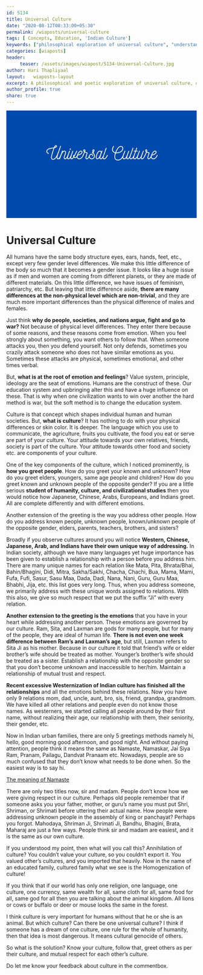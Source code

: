 ```yaml
--- 
id: 5134 
title: Universal Culture
date: "2020-08-12T08:33:00+05:30"
permalink: /wiaposts/universal-culture
tags: [ Concepts, Education, 'Indian Culture']    
keywords: ["philosophical exploration of universal culture", "understanding cultural integration in philosophy", "poetic insights on global culture and identity", "philosophy of culture and diversity", "exploring universal culture in philosophical context"]  
categories: [wiaposts] 
header:
     teaser: /assets/images/wiapost/5134-Universal-Culture.jpg
author: Hari Thapliyaal 
layout:   wiaposts-layout
excerpt: A philosophical and poetic exploration of universal culture, delving into insights on cultural integration and identity.
author_profile: true 
share: true 
---
```


![Universal Culture](/assets/images/wiapost/5134-Universal-Culture.jpg)     
   
# Universal Culture
       
All humans have the same body structure eyes, ears, hands, feet, etc., except very few gender level differences. We make this little difference of the body so much that it becomes a gender issue. It looks like a huge issue as if men and women are coming from different planets, or they are made of different materials. On this little difference, we have issues of feminism, patriarchy, etc. But leaving that little difference aside, **there are many differences at the non-physical level which are non-trivial**, and they are much more important differences than the physical difference of males and females.    
    
Just think **why do people, societies, and nations argue, fight and go to war?** Not because of physical level differences. They enter there because of some reasons, and these reasons come from emotion. When you feel strongly about something, you want others to follow that. When someone attacks you, then you defend yourself. Not only defends, sometimes you crazily attack someone who does not have similar emotions as you. Sometimes these attacks are physical, sometimes emotional, and other times verbal.    
    
But, **what is at the root of emotion and feelings**? Value system, principle, ideology are the seat of emotions. Humans are the construct of these. Our education system and upbringing alter this and have a huge influence on these. That is why when one civilization wants to win over another the hard method is war, but the soft method is to change the education system.    
    
Culture is that concept which shapes individual human and human societies. But, **what is culture**? It has nothing to do with your physical differences or skin color. It is deeper. The language which you use to communicate, the agriculture, fruits you cultivate, the food you eat or serve are part of your culture. Your attitude towards your own relatives, friends, society is part of the culture. Your attitude towards other food and society etc. are components of your culture.    
    
One of the key components of the culture, which I noticed prominently, is **how you greet people**. How do you greet your known and unknown? How do you greet elders, youngers, same age people and children? How do you greet known and unknown people of the opposite gender? If you are a little serious **student of humanity, culture, and civilizational studies** then you would notice how Japanese, Chinese, Arabs, Europeans, and Indians greet. All are complete differently and with different emotions.    
    
Another extension of the greeting is the way you address other people. How do you address known people, unknown people, known/unknown people of the opposite gender, elders, parents, teachers, brothers, and sisters?    
    
Broadly if you observe cultures around you will notice **Western, Chinese, Japanese, Arab, and Indians have their own unique way of addressing.** In Indian society, although we have many languages yet huge importance has been given to establish a relationship with a person before you address him. There are many unique names for each relation like Mata, Pita, Bhrata/Bhai, Bahin/Bhagini, Didi, Mitra, Sakha/Sakhi, Chacha, Chachi, Bua, Mama, Mami, Fufa, Fufi, Sasur, Sasu Maa, Dada, Dadi, Nana, Nani, Guru, Guru Maa, Bhabhi, Jija, etc. this list goes very long. Thus, when you address someone, we primarily address with these unique words assigned to relations. With this also, we give so much respect that we put the suffix “Ji” with every relation.    
    
**Another extension to the greeting is the emotions** that you have in your heart while addressing another person. These emotions are governed by our culture. Ram, Sita, and Laxman are gods for many people, but for many of the people, they are ideal of human life. **There is not even one week difference between Ram’s and Laxman’s age**, but still, Laxman refers to Sita Ji as his mother. Because in our culture it told that friend’s wife or elder brother’s wife should be treated as mother. Younger’s brother’s wife should be treated as a sister. Establish a relationship with the opposite gender so that you don’t become unknown and inaccessible to her/him. Maintain a relationship of mutual trust and respect.    
    
**Recent excessive Westernization of Indian culture has finished all the relationships** and all the emotions behind these relations. Now you have only 9 relations mom, dad, uncle, aunt, bro, sis, friend, grandpa, grandmom. We have killed all other relations and people even do not know those names. As westerners, we started calling all people around by their first name, without realizing their age, our relationship with them, their seniority, their gender, etc.    
    
Now in Indian urban families, there are only 5 greetings methods namely hi, hello, good morning good afternoon, and good night. And without paying attention, people think it means the same as Namaste, Namaskar, Jai Siya Ram, Pranam, Pailagu, Dandvat Pranaam etc. Nowadays, people are so much confused that they don’t know what needs to be done when. So the easiest way is to say hi.    
    
[The meaning of Namaste](/wiapost/the-meaning-of-namaste/)    
    
There are only two titles now, sir and madam. People don’t know how we were giving respect in our culture. Perhaps old people remember that if someone asks you your father, mother, or guru’s name you must put Shri, Shriman, or Shrimati before uttering their actual name. How people were addressing unknown people in the assembly of king or panchayat? Perhaps you forgot. Mahodaya, Shriman Ji, Shrimati Ji, Bandhu, Bhagini, Brata, Maharaj are just a few ways. People think sir and madam are easiest, and it is the same as our own culture.    
    
If you understood my point, then what will you call this? Annihilation of culture? You couldn’t value your culture, so you couldn’t export it. You valued other’s cultures, and you imported that heavily. Now in the name of an educated family, cultured family what we see is the Homogenization of culture!    
    
If you think that if our world has only one religion, one language, one culture, one currency, same wealth for all, same cloth for all, same food for all, same god for all then you are talking about the animal kingdom. All lions or cows or buffalo or deer or mouse looks the same in the forest.    
    
I think culture is very important for humans without that he or she is an animal. But which culture? Can there be one universal culture? I think if someone has a dream of one culture, one rule for the whole of humanity, then that idea is most dangerous. It means cultural genocide of others.    
    
So what is the solution? Know your culture, follow that, greet others as per their culture, and mutual respect for each other’s culture.    
    
Do let me know your feedback about culture in the commentbox.    
